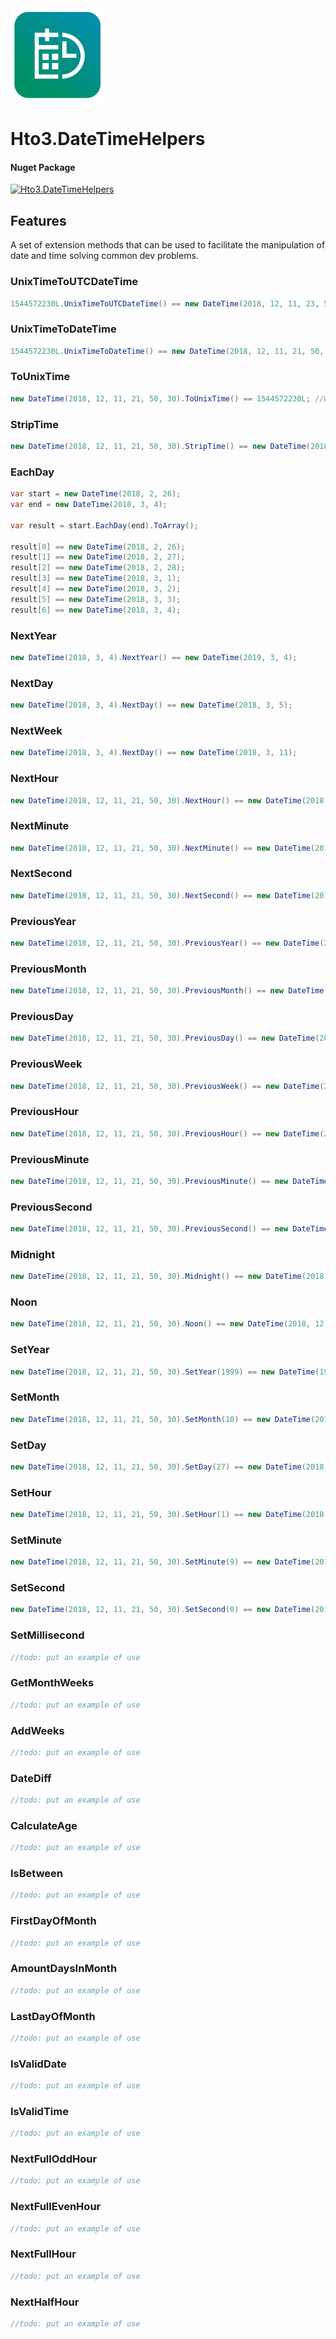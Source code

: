 <img alt="logo" width="150" height="150" src="nuget-logo.png">

Hto3.DateTimeHelpers
========================================

#### Nuget Package
[![Hto3.DateTimeHelpers](https://img.shields.io/nuget/v/Hto3.DateTimeHelpers.svg)](https://www.nuget.org/packages/Hto3.DateTimeHelpers/)


Features
--------
A set of extension methods that can be used to facilitate the manipulation of date and time solving common dev problems.

### UnixTimeToUTCDateTime

```csharp
1544572230L.UnixTimeToUTCDateTime() == new DateTime(2018, 12, 11, 23, 50, 30, DateTimeKind.Utc);
```

### UnixTimeToDateTime

```csharp
1544572230L.UnixTimeToDateTime() == new DateTime(2018, 12, 11, 21, 50, 30); //When local timezone is -02:00 GMT
```

### ToUnixTime

```csharp
new DateTime(2018, 12, 11, 21, 50, 30).ToUnixTime() == 1544572230L; //When local timezone is -02:00 GMT
```

### StripTime

```csharp
new DateTime(2018, 12, 11, 21, 50, 30).StripTime() == new DateTime(2018, 12, 11);
```

### EachDay

```csharp
var start = new DateTime(2018, 2, 26);
var end = new DateTime(2018, 3, 4);

var result = start.EachDay(end).ToArray();

result[0] == new DateTime(2018, 2, 26);
result[1] == new DateTime(2018, 2, 27);
result[2] == new DateTime(2018, 2, 28);
result[3] == new DateTime(2018, 3, 1);
result[4] == new DateTime(2018, 3, 2);
result[5] == new DateTime(2018, 3, 3);
result[6] == new DateTime(2018, 3, 4);
```

### NextYear

```csharp
new DateTime(2018, 3, 4).NextYear() == new DateTime(2019, 3, 4);
```

### NextDay

```csharp
new DateTime(2018, 3, 4).NextDay() == new DateTime(2018, 3, 5);
```

### NextWeek

```csharp
new DateTime(2018, 3, 4).NextDay() == new DateTime(2018, 3, 11);
```

### NextHour

```csharp
new DateTime(2018, 12, 11, 21, 50, 30).NextHour() == new DateTime(2018, 12, 11, 22, 50, 30);
```

### NextMinute

```csharp
new DateTime(2018, 12, 11, 21, 50, 30).NextMinute() == new DateTime(2018, 12, 11, 21, 51, 30);
```

### NextSecond

```csharp
new DateTime(2018, 12, 11, 21, 50, 30).NextSecond() == new DateTime(2018, 12, 11, 21, 50, 31);
```

### PreviousYear

```csharp
new DateTime(2018, 12, 11, 21, 50, 30).PreviousYear() == new DateTime(2017, 12, 11, 21, 50, 30);
```

### PreviousMonth

```csharp
new DateTime(2018, 12, 11, 21, 50, 30).PreviousMonth() == new DateTime(2018, 11, 11, 21, 50, 30);
```

### PreviousDay

```csharp
new DateTime(2018, 12, 11, 21, 50, 30).PreviousDay() == new DateTime(2018, 12, 10, 21, 50, 30);
```

### PreviousWeek

```csharp
new DateTime(2018, 12, 11, 21, 50, 30).PreviousWeek() == new DateTime(2018, 12, 8, 21, 50, 30);
```

### PreviousHour

```csharp
new DateTime(2018, 12, 11, 21, 50, 30).PreviousHour() == new DateTime(2018, 12, 11, 20, 50, 30);
```

### PreviousMinute

```csharp
new DateTime(2018, 12, 11, 21, 50, 30).PreviousMinute() == new DateTime(2018, 12, 11, 21, 49, 30);
```

### PreviousSecond

```csharp
new DateTime(2018, 12, 11, 21, 50, 30).PreviousSecond() == new DateTime(2018, 12, 11, 21, 50, 29);
```

### Midnight

```csharp
new DateTime(2018, 12, 11, 21, 50, 30).Midnight() == new DateTime(2018, 12, 11, 0, 0, 0);
```

### Noon

```csharp
new DateTime(2018, 12, 11, 21, 50, 30).Noon() == new DateTime(2018, 12, 11, 12, 0, 0);
```

### SetYear

```csharp
new DateTime(2018, 12, 11, 21, 50, 30).SetYear(1999) == new DateTime(1999, 12, 11, 21, 50, 30);
```

### SetMonth

```csharp
new DateTime(2018, 12, 11, 21, 50, 30).SetMonth(10) == new DateTime(2018, 10, 11, 21, 50, 30);
```

### SetDay

```csharp
new DateTime(2018, 12, 11, 21, 50, 30).SetDay(27) == new DateTime(2018, 12, 27, 21, 50, 30);
```

### SetHour

```csharp
new DateTime(2018, 12, 11, 21, 50, 30).SetHour(1) == new DateTime(2018, 12, 11, 1, 50, 30);
```

### SetMinute

```csharp
new DateTime(2018, 12, 11, 21, 50, 30).SetMinute(9) == new DateTime(2018, 12, 11, 9, 50, 30);
```

### SetSecond

```csharp
new DateTime(2018, 12, 11, 21, 50, 30).SetSecond(0) == new DateTime(2018, 12, 11, 21, 50, 0);
```

### SetMillisecond

```csharp
//todo: put an example of use
```

### GetMonthWeeks

```csharp
//todo: put an example of use
```

### AddWeeks

```csharp
//todo: put an example of use
```

### DateDiff

```csharp
//todo: put an example of use
```

### CalculateAge

```csharp
//todo: put an example of use
```

### IsBetween

```csharp
//todo: put an example of use
```

### FirstDayOfMonth

```csharp
//todo: put an example of use
```

### AmountDaysInMonth

```csharp
//todo: put an example of use
```

### LastDayOfMonth

```csharp
//todo: put an example of use
```

### IsValidDate

```csharp
//todo: put an example of use
```

### IsValidTime

```csharp
//todo: put an example of use
```

### NextFullOddHour

```csharp
//todo: put an example of use
```

### NextFullEvenHour

```csharp
//todo: put an example of use
```

### NextFullHour

```csharp
//todo: put an example of use
```

### NextHalfHour

```csharp
//todo: put an example of use
```